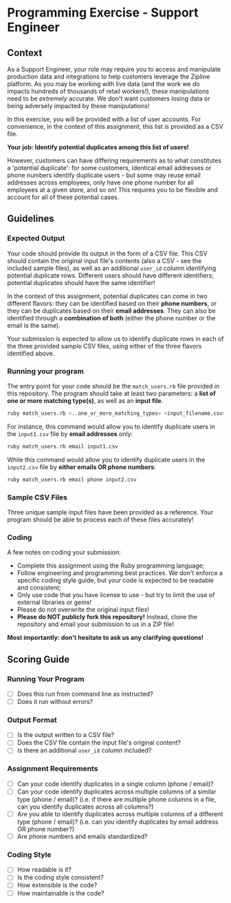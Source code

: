 # Programming Exercise - Support Engineer

## Context

As a Support Engineer, your role may require you to access and manipulate production data and integrations to help
customers leverage the Zipline platform. As you may be working with live data (and the work we do impacts hundreds of
thousands of retail workers!), these manipulations need to be _extremely_ accurate. We don't want customers losing data
or being adversely impacted by these manipulations!

In this exercise, you will be provided with a list of user accounts. For convenience, in the context of this assignment,
this list is provided as a CSV file.

**Your job: Identify potential duplicates among this list of users!**

However, customers can have differing requirements as to what constitutes a 'potential duplicate': for some customers,
identical email addresses or phone numbers identify duplicate users - but some may reuse email addresses across
employees, only have one phone number for all employees at a given store, and so on! This requires you to be
flexible and account for all of these potential cases.

## Guidelines

### Expected Output

Your code should provide its output in the form of a CSV file. This CSV should contain the original input file's
contents (also a CSV - see the included sample files), as well as an additional `user_id` column identifying potential
duplicate rows. Different users should have different identifiers; potential duplicates should have the same identifier!

In the context of this assignment, potential duplicates can come in two different flavors: they can be identified based
on their **phone numbers**, or they can be duplicates based on their **email addresses**. They can also be identified
through a **combination of both** (either the phone number or the email is the same).

Your submission is expected to allow us to identify duplicate rows in each of the three provided sample CSV files, using
either of the three flavors identified above.

### Running your program
The entry point for your code should be the `match_users.rb` file provided in this repository. The program should take
at least two parameters: a **list of one or more matching type(s)**, as well as an **input file**.

```bash
ruby match_users.rb <..one_or_more_matching_types> <input_filename.csv>
```

For instance, this command would allow you to identify duplicate users in the `input1.csv` file by **email addresses**
only:
```bash
ruby match_users.rb email input1.csv
```

While this command would allow you to identify duplicate users in the `input2.csv` file by **either emails OR phone
numbers**:

```bash
ruby match_users.rb email phone input2.csv
```

### Sample CSV Files

Three unique sample input files have been provided as a reference. Your program should be able to process each of these
files accurately!

### Coding

A few notes on coding your submission:
- Complete this assignment using the Ruby programming language;
- Follow engineering and programming best practices. We don't enforce a specific coding style guide, but your code is
  expected to be readable and consistent;
- Only use code that you have license to use - but try to limit the use of external libraries or gems!
- Please do not overwrite the original input files!
- **Please do NOT publicly fork this repository!** Instead, clone the repository and email your submission to us in a ZIP
file!

**Most importantly: don't hesitate to ask us any clarifying questions!**

## Scoring Guide

### Running Your Program
- [ ] Does this run from command line as instructed?
- [ ] Does it run without errors?

### Output Format
- [ ] Is the output written to a CSV file?
- [ ] Does the CSV file contain the input file's original content?
- [ ] Is there an additional `user_id` column included?

### Assignment Requirements
- [ ] Can your code identify duplicates in a single column (phone / email)?
- [ ] Can your code identify duplicates across multiple columns of a similar type (phone / email)? (i.e. if there are
  multiple phone columns in a file, can you identify duplicates across all columns?)
- [ ] Are you able to identify duplicates across multiple columns of a different type (phone / email)? (i.e. can you
  identify duplicates by email address OR phone number?)
- [ ] Are phone numbers and emails standardized?

### Coding Style 
- [ ] How readable is it?
- [ ] Is the coding style consistent?
- [ ] How extensible is the code?
- [ ] How maintainable is the code?
